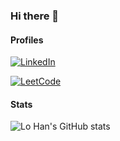 ### Hi there 👋

#### Profiles

[![LinkedIn](https://img.shields.io/badge/LinkedIn-0077B5?style=for-the-badge&logo=linkedin&logoColor=white)](https://www.linkedin.com/in/lo-han/)

[![LeetCode](https://img.shields.io/badge/LeetCode-000000?style=for-the-badge&logo=LeetCode&logoColor=#d16c06)](https://leetcode.com/profile/account/)

#### Stats

![Lo Han's GitHub stats](https://github-readme-stats.vercel.app/api?username=lo-han&show_icons=true&theme=dark)
